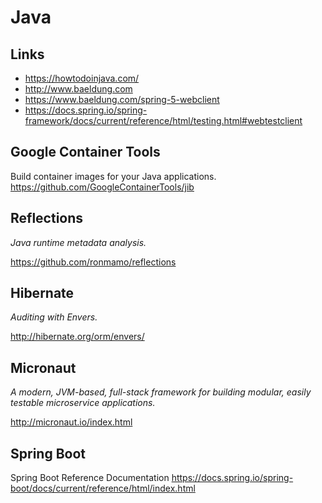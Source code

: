 # Java #

## Links ##

- https://howtodoinjava.com/
- http://www.baeldung.com
- https://www.baeldung.com/spring-5-webclient
- https://docs.spring.io/spring-framework/docs/current/reference/html/testing.html#webtestclient

## Google Container Tools ##

Build container images for your Java applications.
<https://github.com/GoogleContainerTools/jib>

## Reflections ##

_Java runtime metadata analysis._

<https://github.com/ronmamo/reflections>

## Hibernate ##

_Auditing with Envers._

<http://hibernate.org/orm/envers/>

## Micronaut ##

_A modern, JVM-based, full-stack framework for building modular, easily testable microservice applications._

<http://micronaut.io/index.html>

## Spring Boot ##

Spring Boot Reference Documentation
<https://docs.spring.io/spring-boot/docs/current/reference/html/index.html>

